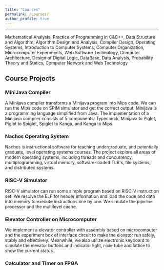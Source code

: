 ```yaml
---
title: "Courses"
permalink: /courses/
author_profile: true
---
```


**********

Mathematical Analysis, Practice of Programming in C&C++, Data Structure and Algorithm, Algorithm Design and Analysis, Compiler Design, Operating Systems, Introduction to Computer Systems, Computer Organization, Microcomputer Experiments, Web Software Technology, Computer Architecture, Design of Digital Logic, DataBase, Data Analysis, Probability Theory and Statics, Computer Network and Web Technology


## Course Projects

### MiniJava Compiler
A Minijava compiler transforms a Minijava program into Mips code. We can run the Mips code on SPIM simulator and get the correct output. Minijava is a programming language simplified from Java. The implementation of a Minijava compiler consists of 5 components: Typecheck, Minijava to Piglet, Piglet to Spiglet, Spiglet to Kanga, and Kanga to Mips.

### Nachos Operating System
Nachos is instructional software for teaching undergraduate, and potentially graduate, level operating systems courses. The project explore all areas of modern operating systems, including threads and concurrency, multiprogramming, virtual memory, software-loaded TLB's, file systems, and distributed systems.

### RISC-V Simulator
RISC-V simulator can run some simple program based on RISC-V instruction set. We resolve the ELF for header information and load the code and data into memory to execute instructions one by one. We simulate the pipeline processor and the multilevel cache.

### Elevator Controller on Microcomputer
We implement a elevator controller with assembly based on microcomputer and the experiment box of interface circuit to make the elevator run safely, stably and effectively. Meanwhile, we also utilize electronic keyboard to simulate the elevator buttons and indicator light, nixie tube and lattice to show the current status.

### Calculator and Timer on FPGA

